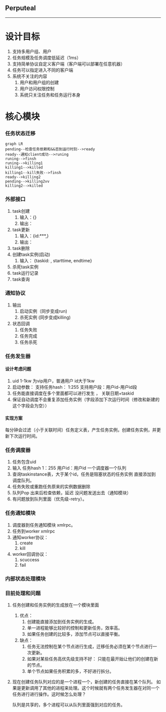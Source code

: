 ## Perputeal

---

# 设计目标
1. 支持多用户组、用户
2. 任务规模及任务调度低延迟（1ms）
3. 支持简单协议自定义客户端（客户端可以部署在任意机器）
4. 任务可以指定进入不同的客户端
5. 系统不关注的内容
    1. 用户和用户组的创建
    2. 用户访问权限控制
    3. 系统只关注任务和任务运行本身
# 核心模块
### 任务状态迁移
```mermaid
graph LR
pending--检查任务依赖和&&否到运行时刻-->ready
ready--通知client成功-->runing
runing-->finsh
runing-->killing1
killing1-->killed
killing1--kill失败-->finsh
ready-->killing2
pending-->killing2vv
killing2-->killed
```
### 外部接口
 1. task创建
    1. 输入：{}
    2. 输出：
 2. task更新
    1. 输入：{id:***,}
    2. 输出：
 4. task删除
 5. 创建task实例(启动)
    1. 输入： {taskid: , starttime, endtime}
 6. 杀死task实例
 7. task运行记录
 8. task查询
### 通知协议
 1. 输出
    1. 启动实例（同步变成run)
    2. 杀死实例 (同步变成killing)
 2. 状态回调
    1. 任务失败
    2. 任务完成
    3. 任务杀死
### 任务发生器
#### 设计考虑问题
 1. uid 1-1kw  为vip用户，普通用户 id大于1kw
 2. 启动参数： 支持任务hash： 1:255   支持用户段：用户id-用户id段
 3. 任务能直接调度在多个里面都可以进行发生 ，  关联日期+taskid 
 4. 保证自动调度不会重复添加任务实例（字段添加下次运行时间（修改和新建的这个字段会为空））
 #### 实现方案
 每分钟会过滤（小于关联时间）任务定义表，产生任务实例，创建任务实例，并更新下次运行时间。

### 任务调度器  
1. 任务包含uid
2. 输入 任务hash  1：255 用户id：用户id  一个调度器一个队列
3. 查询taskinstance表，大于某个id，任务是阻塞状态的任务实例 直接添加到 调度队列。 
4. 任务失败或重跑任务原来的实例数据删除
5. 队列Pop 出来后检查依赖，延迟  没问题发送出去（通知模块）  
6. 有问题放到队列里面（优先级-retry）。

### 任务通知模块
1. 调度器到任务通知模块 xmlrpc。
2. 任务到worker xmlrpc
3. 通知worker协议：
    1. create
    2. kill
4. worker回调协议：
    1. scuccess
    2. fail
### 内部状态处理模块

### 目前处理和问题
1. 任务创建和任务实例的生成放在一个模块里面
    1. 优点：
        1. 创建能直接添加到任务实例的生成。
        2. 单一进程能够比较好的控制和更新任务，效率高。
        3. 如果任务创建的比较多，添加节点可以直接平衡。
    2. 缺点：
        1. 任务无法控制在某个节点进行生成，迁移任务必须在某个节点进行一次更新。
        2. 如果对某些任务高优先级支持不好： 只能在最开始让他们的创建在新的节点。
        3. 单个节点如果任务积累的多，不好进行拆分。
2. 现在创建任务队列对应的是一个进程一个，新创建的任务直接在某个队列。
如果是更新调用了其他的进程来处理。这个时候就有两个任务发生器在对同一个任务进行进行操作。这时候怎么处理？

    队列是共享的，多个进程可以从队列里面强到对应的任务。
